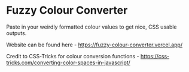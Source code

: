 # Fuzzy Colour Converter

Paste in your weirdly formatted colour values to get nice, CSS usable outputs.

Website can be found here - https://fuzzy-colour-converter.vercel.app/

Credit to CSS-Tricks for colour conversion functions - https://css-tricks.com/converting-color-spaces-in-javascript/
